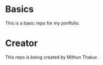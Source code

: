 # Basics
This is a basic repo for my portfolio.

# Creator
This repo is being created by Mithun Thakur.
